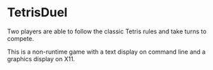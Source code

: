 # TetrisDuel
Two players are able to follow the classic Tetris rules and take turns to compete.

This is a non-runtime game with a text display on command line and a graphics display on X11.
